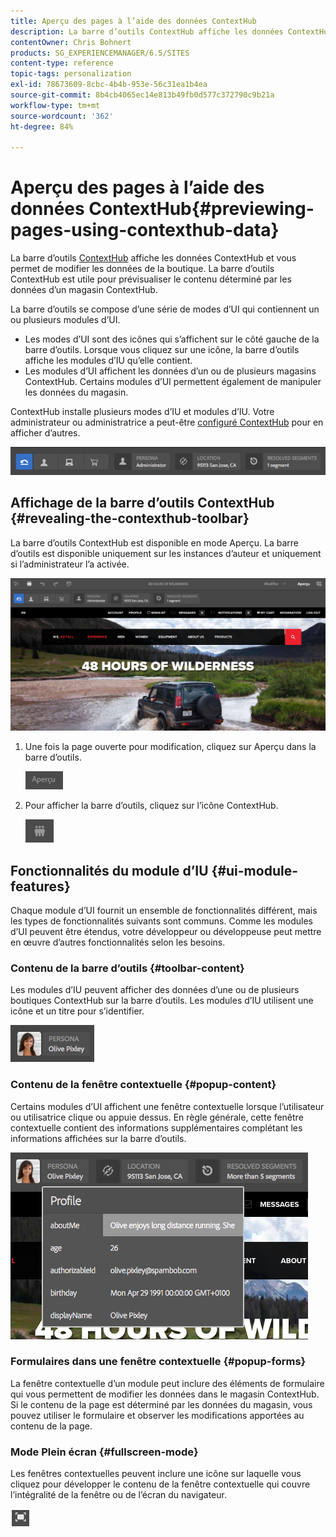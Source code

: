 ```yaml
---
title: Aperçu des pages à l’aide des données ContextHub
description: La barre d’outils ContextHub affiche les données ContextHub, vous permet de modifier les données de la boutique, et se révèle utile pour prévisualiser le contenu.
contentOwner: Chris Bohnert
products: SG_EXPERIENCEMANAGER/6.5/SITES
content-type: reference
topic-tags: personalization
exl-id: 78673609-8cbc-4b4b-953e-56c31ea1b4ea
source-git-commit: 8b4cb4065ec14e813b49fb0d577c372790c9b21a
workflow-type: tm+mt
source-wordcount: '362'
ht-degree: 84%

---
```


# Aperçu des pages à l’aide des données ContextHub{#previewing-pages-using-contexthub-data}

La barre d’outils [ContextHub](/help/sites-developing/contexthub.md) affiche les données ContextHub et vous permet de modifier les données de la boutique. La barre d’outils ContextHub est utile pour prévisualiser le contenu déterminé par les données d’un magasin ContextHub.

La barre d’outils se compose d’une série de modes d’UI qui contiennent un ou plusieurs modules d’UI.

* Les modes d’UI sont des icônes qui s’affichent sur le côté gauche de la barre d’outils. Lorsque vous cliquez sur une icône, la barre d’outils affiche les modules d’IU qu’elle contient.
* Les modules d’UI affichent les données d’un ou de plusieurs magasins ContextHub. Certains modules d’UI permettent également de manipuler les données du magasin.

ContextHub installe plusieurs modes d’IU et modules d’IU. Votre administrateur ou administratrice a peut-être [configuré ContextHub](/help/sites-developing/ch-configuring.md) pour en afficher d’autres.

![screen_shot_2018-03-23at093446](assets/screen_shot_2018-03-23at093446.png)

## Affichage de la barre d’outils ContextHub {#revealing-the-contexthub-toolbar}

La barre d’outils ContextHub est disponible en mode Aperçu. La barre d’outils est disponible uniquement sur les instances d’auteur et uniquement si l’administrateur l’a activée.

![screen_shot_2018-03-23at093730](assets/screen_shot_2018-03-23at093730.png)

1. Une fois la page ouverte pour modification, cliquez sur Aperçu dans la barre d’outils.

   ![chlimage_1-219](assets/chlimage_1-219.png)

1. Pour afficher la barre d’outils, cliquez sur l’icône ContextHub.

   ![ContextHub](do-not-localize/screen_shot_2018-03-23at093621.png)

## Fonctionnalités du module d’IU {#ui-module-features}

Chaque module d’UI fournit un ensemble de fonctionnalités différent, mais les types de fonctionnalités suivants sont communs. Comme les modules d’UI peuvent être étendus, votre développeur ou développeuse peut mettre en œuvre d’autres fonctionnalités selon les besoins.

### Contenu de la barre d’outils {#toolbar-content}

Les modules d’IU peuvent afficher des données d’une ou de plusieurs boutiques ContextHub sur la barre d’outils. Les modules d’IU utilisent une icône et un titre pour s’identifier.

![screen_shot_2018-03-23at093936](assets/screen_shot_2018-03-23at093936.png)

### Contenu de la fenêtre contextuelle {#popup-content}

Certains modules d’UI affichent une fenêtre contextuelle lorsque l’utilisateur ou utilisatrice clique ou appuie dessus. En règle générale, cette fenêtre contextuelle contient des informations supplémentaires complétant les informations affichées sur la barre d’outils.

![screen_shot_2018-03-23at094003](assets/screen_shot_2018-03-23at094003.png)

### Formulaires dans une fenêtre contextuelle {#popup-forms}

La fenêtre contextuelle d’un module peut inclure des éléments de formulaire qui vous permettent de modifier les données dans le magasin ContextHub. Si le contenu de la page est déterminé par les données du magasin, vous pouvez utiliser le formulaire et observer les modifications apportées au contenu de la page.

### Mode Plein écran {#fullscreen-mode}

Les fenêtres contextuelles peuvent inclure une icône sur laquelle vous cliquez pour développer le contenu de la fenêtre contextuelle qui couvre l’intégralité de la fenêtre ou de l’écran du navigateur.

![Plein écran](do-not-localize/chlimage_1-18.png)
